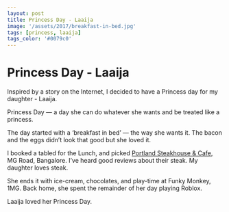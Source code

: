 ```yaml
---
layout: post
title: Princess Day - Laaija
image: '/assets/2017/breakfast-in-bed.jpg'
tags: [princess, laaija]
tags_color: '#0079c0'
---
```


# Princess Day - Laaija

Inspired by a story on the Internet, I decided to have a Princess day for my daughter - Laaija.

Princess Day — a day she can do whatever she wants and be treated like a princess.

The day started with a ‘breakfast in bed’ — the way she wants it. The bacon and the eggs didn’t look that good but she loved it.

I booked a tabled for the Lunch, and picked [Portland Steakhouse & Cafe](https://www.zomato.com/bangalore/portland-steakhouse-cafe-mg-road), MG Road, Bangalore. I’ve heard good reviews about their steak. My daughter loves steak.

She ends it with ice-cream, chocolates, and play-time at Funky Monkey, 1MG. Back home, she spent the remainder of her day playing Roblox.

Laaija loved her Princess Day.